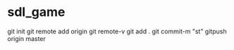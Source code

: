 # sdl_game

git init
git remote add origin <git link>
git remote-v
git add .
git commit-m "st"
gitpush origin master
  
